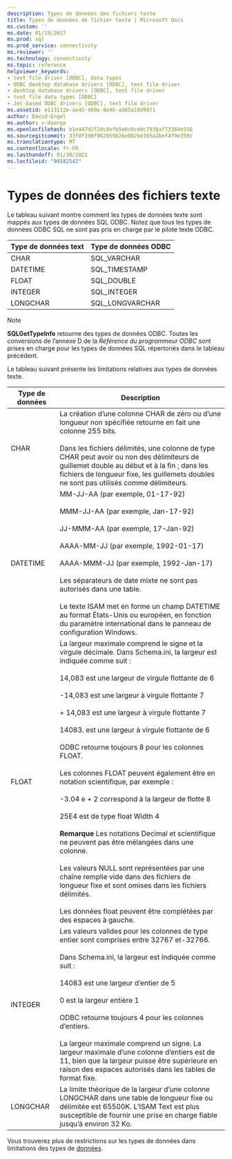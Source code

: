 ```yaml
---
description: Types de données des fichiers texte
title: Types de données de fichier texte | Microsoft Docs
ms.custom: ''
ms.date: 01/19/2017
ms.prod: sql
ms.prod_service: connectivity
ms.reviewer: ''
ms.technology: connectivity
ms.topic: reference
helpviewer_keywords:
- text file driver [ODBC], data types
- ODBC desktop database drivers [ODBC], text file driver
- desktop database drivers [ODBC], text file driver
- text file data types [ODBC]
- Jet-based ODBC drivers [ODBC], text file driver
ms.assetid: e113112e-ae42-469e-8e4b-a365a10d9071
author: David-Engel
ms.author: v-daenge
ms.openlocfilehash: b1e447d2f20c8efb5e0c0cddc793baf73384e556
ms.sourcegitcommit: 33f0f190f962059826e002be165a2bef4f9e350c
ms.translationtype: MT
ms.contentlocale: fr-FR
ms.lasthandoff: 01/30/2021
ms.locfileid: "99182542"
---
```

# <a name="text-file-data-types"></a>Types de données des fichiers texte
Le tableau suivant montre comment les types de données texte sont mappés aux types de données SQL ODBC. Notez que tous les types de données ODBC SQL ne sont pas pris en charge par le pilote texte ODBC.  
  
|Type de données text|Type de données ODBC|  
|--------------------|--------------------|  
|CHAR|SQL_VARCHAR|  
|DATETIME|SQL_TIMESTAMP|  
|FLOAT|SQL_DOUBLE|  
|INTEGER|SQL_INTEGER|  
|LONGCHAR|SQL_LONGVARCHAR|  
  
> [!NOTE]  
>  **SQLGetTypeInfo** retourne des types de données ODBC. Toutes les conversions de l’annexe D de la *Référence du programmeur ODBC* sont prises en charge pour les types de données SQL répertoriés dans le tableau précédent.  
  
 Le tableau suivant présente les limitations relatives aux types de données texte.  
  
|Type de données|Description|  
|---------------|-----------------|  
|CHAR|La création d’une colonne CHAR de zéro ou d’une longueur non spécifiée retourne en fait une colonne 255 bits.<br /><br /> Dans les fichiers délimités, une colonne de type CHAR peut avoir ou non des délimiteurs de guillemet double au début et à la fin ; dans les fichiers de longueur fixe, les guillemets doubles ne sont pas utilisés comme délimiteurs.|  
|DATETIME|MM-JJ-AA (par exemple, 01-17-92)<br /><br /> MMM-JJ-AA (par exemple, Jan-17-92)<br /><br /> JJ-MMM-AA (par exemple, 17-Jan-92)<br /><br /> AAAA-MM-JJ (par exemple, 1992-01-17)<br /><br /> AAAA-MMM-JJ (par exemple, 1992-Jan-17)<br /><br /> Les séparateurs de date mixte ne sont pas autorisés dans une table.<br /><br /> Le texte ISAM met en forme un champ DATETIME au format États-Unis ou européen, en fonction du paramètre international dans le panneau de configuration Windows.|  
|FLOAT|La largeur maximale comprend le signe et la virgule décimale. Dans Schema.ini, la largeur est indiquée comme suit :<br /><br /> 14,083 est une largeur de virgule flottante de 6<br /><br /> -14,083 est une largeur à virgule flottante 7<br /><br /> + 14,083 est une largeur à virgule flottante 7<br /><br /> 14083. est une largeur à virgule flottante de 6<br /><br /> ODBC retourne toujours 8 pour les colonnes FLOAT.<br /><br /> Les colonnes FLOAT peuvent également être en notation scientifique, par exemple :<br /><br /> -3.04 e + 2 correspond à la largeur de flotte 8<br /><br /> 25E4 est de type float Width 4<br /><br /> **Remarque** Les notations Decimal et scientifique ne peuvent pas être mélangées dans une colonne.<br /><br /> Les valeurs NULL sont représentées par une chaîne remplie vide dans des fichiers de longueur fixe et sont omises dans les fichiers délimités.<br /><br /> Les données float peuvent être complétées par des espaces à gauche.|  
|INTEGER|Les valeurs valides pour les colonnes de type entier sont comprises entre 32767 et-32766.<br /><br /> Dans Schema.ini, la largeur est indiquée comme suit :<br /><br /> 14083 est une largeur d’entier de 5<br /><br /> 0 est la largeur entière 1<br /><br /> ODBC retourne toujours 4 pour les colonnes d’entiers.<br /><br /> La largeur maximale comprend un signe. La largeur maximale d’une colonne d’entiers est de 11, bien que la largeur puisse être supérieure en raison des espaces autorisés dans les tables de format fixe.|  
|LONGCHAR|La limite théorique de la largeur d’une colonne LONGCHAR dans une table de longueur fixe ou délimitée est 65500K. L’ISAM Text est plus susceptible de fournir une prise en charge fiable jusqu’à environ 32 Ko.|  
  
 Vous trouverez plus de restrictions sur les types de données dans limitations des types de [données](../../odbc/microsoft/data-type-limitations.md).
